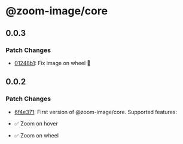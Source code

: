 # @zoom-image/core

## 0.0.3

### Patch Changes

- [01248b1](https://github.com/willnguyen1312/zoom-image/commit/01248b1): Fix image on wheel 🚀

## 0.0.2

### Patch Changes

- [6f4e371](https://github.com/willnguyen1312/zoom-image/commit/6f4e371): First version of @zoom-image/core. Supported
  features:

- ✅ Zoom on hover
- ✅ Zoom on wheel
